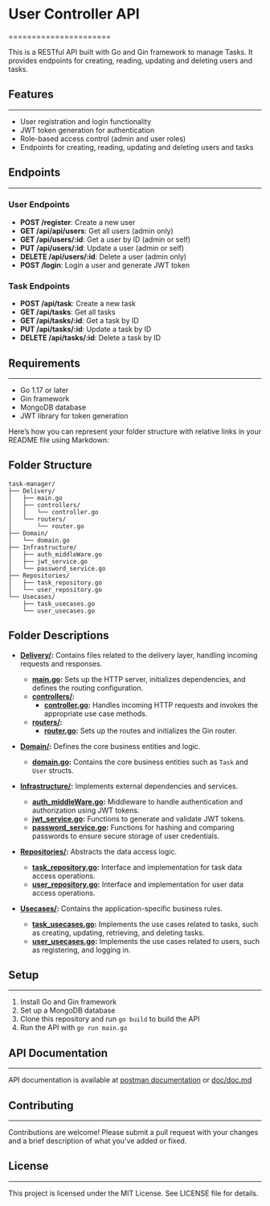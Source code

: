 # User Controller API

======================

This is a RESTful API built with Go and Gin framework to manage Tasks. It provides endpoints for creating, reading, updating and deleting users and tasks.

## Features

---

- User registration and login functionality
- JWT token generation for authentication
- Role-based access control (admin and user roles)
- Endpoints for creating, reading, updating and deleting users and tasks

## Endpoints

---

### User Endpoints

- **POST /register**: Create a new user
- **GET /api/api/users**: Get all users (admin only)
- **GET /api/users/:id**: Get a user by ID (admin or self)
- **PUT /api/users/:id**: Update a user (admin or self)
- **DELETE /api/users/:id**: Delete a user (admin only)
- **POST /login**: Login a user and generate JWT token

### Task Endpoints

- **POST /api/task**: Create a new task
- **GET /api/tasks**: Get all tasks
- **GET /api/tasks/:id**: Get a task by ID
- **PUT /api/tasks/:id**: Update a task by ID
- **DELETE /api/tasks/:id**: Delete a task by ID

## Requirements

---

- Go 1.17 or later
- Gin framework
- MongoDB database
- JWT library for token generation

Here’s how you can represent your folder structure with relative links in your README file using Markdown:

## Folder Structure

```plaintext
task-manager/
├── Delivery/
│   ├── main.go
│   ├── controllers/
│   │   └── controller.go
│   └── routers/
│       └── router.go
├── Domain/
│   └── domain.go
├── Infrastructure/
│   ├── auth_middleWare.go
│   ├── jwt_service.go
│   └── password_service.go
├── Repositories/
│   ├── task_repository.go
│   └── user_repository.go
└── Usecases/
    ├── task_usecases.go
    └── user_usecases.go
```

## Folder Descriptions

- **[Delivery/](./Delivery/):** Contains files related to the delivery layer, handling incoming requests and responses.

  - **[main.go](./Delivery/main.go):** Sets up the HTTP server, initializes dependencies, and defines the routing configuration.
  - **[controllers/](./Delivery/controllers/):**
    - **[controller.go](./Delivery/controllers/controller.go):** Handles incoming HTTP requests and invokes the appropriate use case methods.
  - **[routers/](./Delivery/routers/):**
    - **[router.go](./Delivery/routers/router.go):** Sets up the routes and initializes the Gin router.

- **[Domain/](./Domain/):** Defines the core business entities and logic.

  - **[domain.go](./Domain/domain.go):** Contains the core business entities such as `Task` and `User` structs.

- **[Infrastructure/](./Infrastructure/):** Implements external dependencies and services.

  - **[auth_middleWare.go](./Infrastructure/auth_middleWare.go):** Middleware to handle authentication and authorization using JWT tokens.
  - **[jwt_service.go](./Infrastructure/jwt_service.go):** Functions to generate and validate JWT tokens.
  - **[password_service.go](./Infrastructure/password_service.go):** Functions for hashing and comparing passwords to ensure secure storage of user credentials.

- **[Repositories/](./Repositories/):** Abstracts the data access logic.

  - **[task_repository.go](./Repositories/task_repository.go):** Interface and implementation for task data access operations.
  - **[user_repository.go](./Repositories/user_repository.go):** Interface and implementation for user data access operations.

- **[Usecases/](./Usecases/):** Contains the application-specific business rules.
  - **[task_usecases.go](./Usecases/task_usecases.go):** Implements the use cases related to tasks, such as creating, updating, retrieving, and deleting tasks.
  - **[user_usecases.go](./Usecases/user_usecases.go):** Implements the use cases related to users, such as registering, and logging in.

## Setup

---

1.  Install Go and Gin framework
2.  Set up a MongoDB database
3.  Clone this repository and run `go build` to build the API
4.  Run the API with `go run main.go`

## API Documentation

---

API documentation is available at [postman documentation](https://documenter.getpostman.com/view/37364622/2sA3rzKt15) or [doc/doc.md](doc/doc.md)

## Contributing

---

Contributions are welcome! Please submit a pull request with your changes and a brief description of what you've added or fixed.

## License

---

This project is licensed under the MIT License. See LICENSE file for details.
